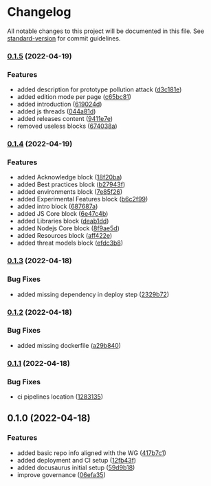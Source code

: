 # Changelog

All notable changes to this project will be documented in this file. See [standard-version](https://github.com/conventional-changelog/standard-version) for commit guidelines.

### [0.1.5](https://github.com/ulisesGascon/secure-nodejs-guidelines/compare/v0.1.4...v0.1.5) (2022-04-19)


### Features

* added description for prototype pollution attack ([d3c181e](https://github.com/ulisesGascon/secure-nodejs-guidelines/commits/d3c181ec1bccf06bae8833f1d454396021c62fff))
* added edition mode per page ([c65bc81](https://github.com/ulisesGascon/secure-nodejs-guidelines/commits/c65bc815bb5fa42149365afcd0602b781650e541))
* added introduction ([619024d](https://github.com/ulisesGascon/secure-nodejs-guidelines/commits/619024df0ddd4ca1df6fe9c3b79b88d89092179d))
* added js threads ([044a81d](https://github.com/ulisesGascon/secure-nodejs-guidelines/commits/044a81d33dea9f6e335792ee8eb39e836bff085d))
* added releases content ([9411e7e](https://github.com/ulisesGascon/secure-nodejs-guidelines/commits/9411e7e380812a4d8f330497b774f6cc4b238e71))
* removed useless blocks ([674038a](https://github.com/ulisesGascon/secure-nodejs-guidelines/commits/674038a6cea662c5df96a4ceba4cfbf207815472))

### [0.1.4](https://github.com/ulisesGascon/secure-nodejs-guidelines/compare/v0.1.3...v0.1.4) (2022-04-19)


### Features

* added Acknowledge block ([18f20ba](https://github.com/ulisesGascon/secure-nodejs-guidelines/commits/18f20babb0c4ca0af482414dc7f7005af274bc1a))
* added Best practices block ([b27943f](https://github.com/ulisesGascon/secure-nodejs-guidelines/commits/b27943fb791f0f24db02c5b4e63eb9a74f03459b))
* added environments block ([7e85f26](https://github.com/ulisesGascon/secure-nodejs-guidelines/commits/7e85f2677dc4304dcf6b38385bc954543f203d35))
* added Experimental Features block ([b6c2f99](https://github.com/ulisesGascon/secure-nodejs-guidelines/commits/b6c2f99f04421a98a26b2b14bb658463f9536e40))
* added intro block ([687687a](https://github.com/ulisesGascon/secure-nodejs-guidelines/commits/687687a7d13c5ae52fe5c02ece47729f8b73fe8e))
* added JS Core block ([6e47c4b](https://github.com/ulisesGascon/secure-nodejs-guidelines/commits/6e47c4be5e8c786f2e2294301a1eafcf62138d54))
* added Libraries block ([deab1dd](https://github.com/ulisesGascon/secure-nodejs-guidelines/commits/deab1ddf5867834985bafa41f551bd259c6eb5c6))
* added Nodejs Core block ([8f9ae5d](https://github.com/ulisesGascon/secure-nodejs-guidelines/commits/8f9ae5d47337931d12e62458a7af47a6beee456f))
* added Resources block ([aff422e](https://github.com/ulisesGascon/secure-nodejs-guidelines/commits/aff422ec69ff926f474ef0b0f34fdd6d6e42a717))
* added threat models block ([efdc3b8](https://github.com/ulisesGascon/secure-nodejs-guidelines/commits/efdc3b86542541a821e3bb0680b2b07f2c241415))

### [0.1.3](https://github.com/ulisesGascon/secure-nodejs-guidelines/compare/v0.1.2...v0.1.3) (2022-04-18)


### Bug Fixes

* added missing dependency in deploy step ([2329b72](https://github.com/ulisesGascon/secure-nodejs-guidelines/commits/2329b72ccf557d61a5812af19074e011ff86d882))

### [0.1.2](https://github.com/ulisesGascon/secure-nodejs-guidelines/compare/v0.1.1...v0.1.2) (2022-04-18)


### Bug Fixes

* added missing dockerfile ([a29b840](https://github.com/ulisesGascon/secure-nodejs-guidelines/commits/a29b840a6133002d36537a5753024d3ec2446e97))

### [0.1.1](https://github.com/ulisesGascon/secure-nodejs-guidelines/compare/v0.1.0...v0.1.1) (2022-04-18)


### Bug Fixes

* ci pipelines location ([1283135](https://github.com/ulisesGascon/secure-nodejs-guidelines/commits/1283135be0ec02703b72a6d5a8e7c1a379e2d571))

## 0.1.0 (2022-04-18)


### Features

* added basic repo info aligned with the WG ([417b7c1](https://github.com/ulisesGascon/secure-nodejs-guidelines/commits/417b7c17e6a8730f86681393f7fdb367b11366e0))
* added deployment and CI setup ([12fb43f](https://github.com/ulisesGascon/secure-nodejs-guidelines/commits/12fb43fb7590f8ca205e03252d68becc0d33b53c))
* added docusaurus initial setup ([59d9b18](https://github.com/ulisesGascon/secure-nodejs-guidelines/commits/59d9b186e9599aa6ee22c020b1369d6fe3c662c5))
* improve governance ([06efa35](https://github.com/ulisesGascon/secure-nodejs-guidelines/commits/06efa35367214506faba5e600a6559efe31b5fd2))
